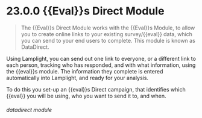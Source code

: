 # 23.0.0    {{Eval}}s Direct Module

> The {{Eval}}s Direct Module works with the {{Eval}}s Module, to allow you to create online links to your existing survey/{{eval}} data, which you can send to your end users to complete.  This module is known as DataDirect.

Using Lamplight, you can send out one link to everyone, or a different link to each person, tracking who has responded, and with what information, using the {{eval}}s module.  The information they complete is entered automatically into Lamplight, and ready for your analysis.

To do this you set-up an {{eval}}s Direct campaign, that identifies which {{eval}} you will be using, who you want to send it to, and when.

###### datadirect module
